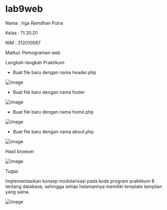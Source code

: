# lab9web
Nama  : Irga Ramdhan Putra 

Kelas : TI.20.D1

NIM   : 312010067

Matkul: Pemograman web 

Langkah-langkah Praktikum

- Buat file baru dengan nama header.php

![image](https://user-images.githubusercontent.com/101645216/170857582-31c9466e-5b19-4414-a1af-ce09c917a812.png)


- Buat file baru dengan nama footer

![image](https://user-images.githubusercontent.com/101645216/170857660-bd2635d1-ed75-411f-80cb-929b4e94b87c.png)

- Buat file baru dengan nama home.php

![image](https://user-images.githubusercontent.com/101645216/170858062-81958512-5f15-4173-aa75-969cbceae399.png)

- Buat file baru dengan nama about.php

![image](https://user-images.githubusercontent.com/101645216/170858118-6743f811-68a4-4f95-8a7d-95837c9247e7.png)
 
 Hasil browser 
 
![image](https://user-images.githubusercontent.com/101645216/170858171-8aa619fd-c189-41f6-a5f0-01afaf9b5697.png)
 
 
Tugas 

Implementasikan konsep modularisasi pada kode program praktikum 8 tentang
database, sehingga setiap halamannya memiliki template tampilan yang sama.


![image](https://user-images.githubusercontent.com/101645216/170863307-99941f01-f486-4a23-9971-2d139cb56311.png)

